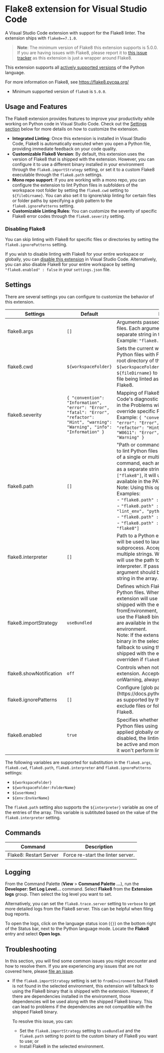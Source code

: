 # Flake8 extension for Visual Studio Code

A Visual Studio Code extension with support for the Flake8 linter. The extension ships with `flake8==7.1.0`.

> **Note**: The minimum version of Flake8 this extension supports is 5.0.0. If you are having issues with Flake8, please report it to [this issue tracker](https://github.com/PyCQA/flake8/issues) as this extension is just a wrapper around Flake8.

This extension supports all [actively supported versions](https://devguide.python.org/versions/#status-of-python-versions) of the Python language. 

For more information on Flake8, see https://flake8.pycqa.org/

-   Minimum supported version of `flake8` is `5.0.0`.

## Usage and Features

The Flake8 extension provides features to improve your productivity while working on Python code in Visual Studio Code. Check out the [Settings section](#settings) below for more details on how to customize the extension.

-   **Integrated Linting**: Once this extension is installed in Visual Studio Code, Flake8 is automatically executed when you open a Python file, providing immediate feedback on your code quality.
-   **Customizable Flake8 Version**: By default, this extension uses the version of Flake8 that is shipped with the extension. However, you can configure it to use a different binary installed in your environment through the `flake8.importStrategy` setting, or set it to a custom Flake8 executable through the `flake8.path` settings.
-   **Mono repo support**: If you are working with a mono repo, you can configure the extension to lint Python files in subfolders of the workspace root folder by setting the `flake8.cwd` setting to `${fileDirname}`. You can also set it to ignore/skip linting for certain files or folder paths by specifying a glob pattern to the `flake8.ignorePatterns` setting.
-   **Customizable Linting Rules**: You can customize the severity of specific Flake8 error codes through the `flake8.severity` setting.

### Disabling Flake8

You can skip linting with Flake8 for specific files or directories by setting the `flake8.ignorePatterns` setting.

If you wish to disable linting with Flake8 for your entire workspace or globally, you can [disable this extension](https://code.visualstudio.com/docs/editor/extension-marketplace#_disable-an-extension) in Visual Studio Code. Alternatively, you can also disable Flake8 for your entire workspace by setting `"flake8.enabled" : false` in your `settings.json` file.

## Settings

There are several settings you can configure to customize the behavior of this extension.

<table>
    <thead>
        <tr>
            <th>Settings</th>
            <th>Default</th>
            <th>Description</th>
        </tr>
    </thead>
    <tbody>
        <tr>
            <td>flake8.args</td>
            <td><code>[]</code></td>
            <td>Arguments passed to Flake8 for linting Python files. Each argument should be provided as a separate string in the array. <br> Example: <code>"flake8.args": ["--config=<file>"] </code></td>
        </tr>
        <tr>
            <td>flake8.cwd</td>
            <td><code>${workspaceFolder}</code></td>
            <td>Sets the current working directory used to lint Python files with Flake8. By default, it uses the root directory of the workspace <code>${workspaceFolder}</code>. You can set it to <code>${fileDirname}</code> to use the parent folder of the file being linted as the working directory for Flake8.</td>
        </tr>
        <tr>
            <td>flake8.severity</td>
            <td><code>{ "convention": "Information", "error": "Error", "fatal": "Error", "refactor": "Hint", "warning": "Warning", "info": "Information" }</code></td>
            <td>Mapping of Flake8's message types to VS Code's diagnostic severity levels as displayed in the Problems window. You can also use it to override specific Flake8 error codes. <br> Example: <code>{ "convention": "Information", "error": "Error", "fatal": "Error", "refactor": "Hint", "warning": "Warning", "W0611": "Error", "undefined-variable": "Warning" }</code></td>
        </tr>
        <tr>
            <td>flake8.path</td>
            <td><code>[]</code></td>
            <td>"Path or command to be used by the extension to lint Python files with Flake8. Accepts an array of a single or multiple strings. If passing a command, each argument should be provided as a separate string in the array. If set to <code>["flake8"]</code>, it will use the version of Flake8 available in the PATH environment variable. <br> Note: Using this option may slowdown linting. <br>Examples: <br>- <code>"flake8.path" : ["~/global_env/flake8"]</code> <br>- <code>"flake8.path" : ["conda", "run", "-n", "lint_env", "python", "-m", "flake8"]</code> <br>- <code>"flake8.path" : ["flake8"]</code> <br>- <code>"flake8.path" : ["${interpreter}", "-m", "flake8"]</code></td>
        </tr>
        <tr>
            <td>flake8.interpreter</td>
            <td><code>[]</code></td>
            <td>Path to a Python executable or a command that will be used to launch the Flake8 server and any subprocess. Accepts an array of a single or multiple strings. When set to <code>[]</code>, the extension will use the path to the selected Python interpreter. If passing a command, each argument should be provided as a separate string in the array.</td>
        </tr>
        <tr>
            <td>flake8.importStrategy</td>
            <td><code>useBundled</code></td>
            <td>Defines which Flake8 binary to be used to lint Python files. When set to useBundled, the extension will use the Flake8 binary that is shipped with the extension. When set to fromEnvironment, the extension will attempt to use the Flake8 binary and all dependencies that are available in the currently selected environment. <br> Note: If the extension can't find a valid Flake8 binary in the selected environment, it will fallback to using the Flake8 binary that is shipped with the extension. This setting will be overriden if <code>flake8.path</code> is set.</td>
        </tr>
        <tr>
            <td>flake8.showNotification</td>
            <td><code>off</code></td>
            <td>Controls when notifications are shown by this extension. Accepted values are onError, onWarning, always and off.</td>
        </tr>
        <tr>
            <td>flake8.ignorePatterns</td>
            <td><code>[]</code></td>
            <td>Configure [glob patterns](https://docs.python.org/3/library/fnmatch.html) as supported by the fnmatch Python library to exclude files or folders from being linted with Flake8.</td>
        <tr>
            <td>flake8.enabled</td>
            <td><code>true</code></td>
            <td>Specifies whether to enable or disable linting Python files using Flake8. This setting can be applied globally or at the workspace level. If disabled, the linting server itself will continue to be active and monitor read and write events, but it won't perform linting or expose Code Actions. </td>
        </tr>
    </tbody>
</table>

The following variables are supported for substitution in the `flake8.args`, `flake8.cwd`, `flake8.path`, `flake8.interpreter` and `flake8.ignorePatterns` settings:

-   `${workspaceFolder}`
-   `${workspaceFolder:FolderName}`
-   `${userHome}`
-   `${env:EnvVarName}`

The `flake8.path` setting also supports the `${interpreter}` variable as one of the entries of the array. This variable is subtituted based on the value of the `flake8.interpreter` setting.

## Commands

| Command                | Description                       |
| ---------------------- | --------------------------------- |
| Flake8: Restart Server | Force re-start the linter server. |

## Logging

From the Command Palette (**View** > **Command Palette ...**), run the **Developer: Set Log Level...** command. Select **Flake8** from the **Extension logs** group. Then select the log level you want to set.

Alternatively, you can set the `flake8.trace.server` setting to `verbose` to get more detailed logs from the Flake8 server. This can be helpful when filing bug reports.

To open the logs, click on the language status icon (`{}`) on the bottom right of the Status bar, next to the Python language mode. Locate the **Flake8** entry and select **Open logs**.

## Troubleshooting

In this section, you will find some common issues you might encounter and how to resolve them. If you are experiencing any issues that are not covered here, please [file an issue](https://github.com/microsoft/vscode-flake8/issues).

-   If the `flake8.importStrategy` setting is set to `fromEnvironment` but Flake8 is not found in the selected environment, this extension will fallback to using the Flake8 binary that is shipped with the extension. However, if there are dependencies installed in the environment, those dependencies will be used along with the shipped Flake8 binary. This can lead to problems if the dependencies are not compatible with the shipped Flake8 binary.

    To resolve this issue, you can:

    -   Set the `flake8.importStrategy` setting to `useBundled` and the `flake8.path` setting to point to the custom binary of Flake8 you want to use; or
    -   Install Flake8 in the selected environment.
